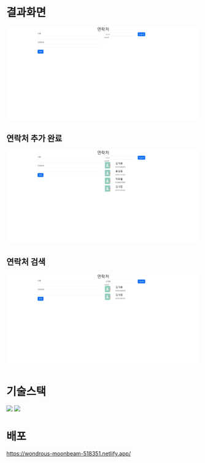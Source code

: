# 결과화면
![preview](./preview/home_preivew.jpeg)
## 연락처 추가 완료
![plus](./preview/people_plus_preview.jpeg)
## 연락처 검색
![search](./preview/people_search_preview.jpeg)
# 기술스택
<img src="https://img.shields.io/badge/react-61DAFB?style=for-the-badge&logo=react&logoColor=black">
<img src="https://img.shields.io/badge/bootstrap-7952B3?style=for-the-badge&logo=bootstrap&logoColor=white">

# 배포
<https://wondrous-moonbeam-518351.netlify.app/>
